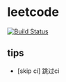 # leetcode

[![Build Status](https://drone.minbaby.cc:5000/api/badges/minbaby/leetcode/status.svg)](https://drone.minbaby.cc:5000/minbaby/leetcode)

## tips

- [skip ci] 跳过ci